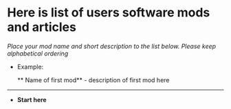 # Here is list of users software mods and articles

_Place your mod name and short description to the list below.
Please keep alphabetical ordering_

 * Example: 
  
   ** Name of first mod** - description of first mod here

---
* **Start here**
